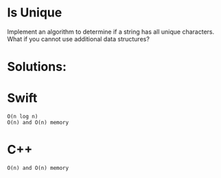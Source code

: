 # Is Unique

Implement an algorithm to determine if a string has all unique characters. What if you cannot use additional data structures?

# Solutions:

# Swift
```
O(n log n)
O(n) and O(n) memory
```
# C++
```
O(n) and O(n) memory
```